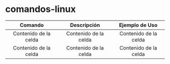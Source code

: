 # comandos-linux
| Comando | Descripción | Ejemplo de Uso  |
|  :---:  |   :---:  |  :---:  |
| Contenido de la celda  | Contenido de la celda  | Contenido de la celda |
| Contenido de la celda  | Contenido de la celda  | Contenido de la celda  |
